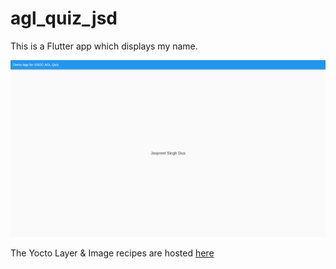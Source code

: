 # agl_quiz_jsd

This is a Flutter app which displays my name. 

![VNC Viewer Output](https://github.com/js-6951/meta-agl-quiz-jsd/blob/main/qemu_booted.png)

The Yocto Layer & Image recipes are hosted [here](https://github.com/js-6951/meta-agl-quiz-jsd)
